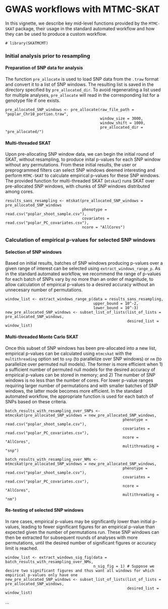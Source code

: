 GWAS workflows with MTMC-SKAT
=============================

In this vignette, we describe key mid-level functions provided by the
`MTMC-SKAT` package, their usage in the standard automated workflow and
how they can be used to produce a custom workflow.

    # library(SKATMCMT)

### Initial analysis prior to resampling

#### Preparation of SNP data for analysis

The function `pre_allocate` is used to load SNP data from the `.traw`
format and convert it to a list of SNP windows. The resulting list is
saved in the directory specified by `pre_allocated_dir`. To avoid
regenerating a list used for multiple analyses, `pre_allocate` will read
in the corresponding list for a genotype file if one exists.

    pre_allocated_SNP_windows <- pre_allocate(raw_file_path = "poplar_Chr10_portion.traw",
                                              window_size = 3000,
                                              window_shift = 1000,
                                              pre_allocated_dir = "pre_allocated/")

#### Multi-threaded SKAT

Upon pre-allocating SNP window data, we can begin the initial round of
SKAT, without resampling, to produce inital p-values for each SNP window
without any permutations. From these initial results, the user or
preprogrammed filters can select SNP windows deemed interesting and
perform `MTMC-SKAT` to calculate empirical p-values for these SNP
windows. The provided function for multi-threaded SKAT (`mtskat`) runs
SKAT over pre-allocated SNP windows, with chunks of SNP windows
distributed among cores.

    results_sans_resampling <- mtskat(pre_allocated_SNP_windows = pre_allocated_SNP_windows
                                      phenotype = read.csv("poplar_shoot_sample.csv"),
                                      covariates = read.csv("poplar_PC_covariates.csv"),
                                      ncore = "AllCores")

### Calculation of empirical p-values for selected SNP windows

#### Selection of SNP windows

Based on initial results, batches of SNP windows producing p-values over
a given range of interest can be selected using
`extract_windows_range_p`. As in the standard automated workflow, we
recommend the range of p-values for each batch of SNPs vary by no more
than an order of magnitude, to allow calculation of empirical p-values
to a desired accuracy without an unnecesary number of permutations.

    window_list <- extract_windows_range_p(data = results_sans_resampling,
                                           upper_bound = 10^-2,
                                           lower_bound = 10^-3)
    new_pre_allocated_SNP_windows <- subset_list_of_lists(list_of_lists = pre_allocated_SNP_windows,
                                                          desired_list = window_list)

#### Multi-threaded Monte Carlo SKAT

Once this subset of SNP windows has been pre-allocated into a new list,
empirical p-values can be calculated using `mtmcskat` with the
`multithreading` option set to `snp` (to parallelize over SNP windows)
or `nm` (to parallelize over permuted null models). The former is more
efficient when 1) a sufficient number of permuted null models for the
desired accuracy of empirical p-values can be stored in memory; and 2)
The number of SNP windows is no less than the number of cores. For lower
p-value ranges requiring larger number of permutations and with smaller
batches of SNP windows, the latter mode becomes more efficient. In the
standard automated workflow, the appropriate function is used for each
batch of SNPs based on these criteria.

    batch_results_with_resampling_over_SNPs <- mtmcskat(pre_allocated_SNP_windows = new_pre_allocated_SNP_windows,
                                                        phenotype = read.csv("poplar_shoot_sample.csv"),
                                                        covariates = read.csv("poplar_PC_covariates.csv"),
                                                        ncore = "AllCores",
                                                        multithreading = "snp")

    batch_results_with_resampling_over_NMs <- mtmcskat(pre_allocated_SNP_windows = new_pre_allocated_SNP_windows,
                                                        phenotype = read.csv("poplar_shoot_sample.csv"),
                                                        covariates = read.csv("poplar_PC_covariates.csv"),
                                                        ncore = "AllCores",
                                                        multithreading = "nm")

#### Re-testing of selected SNP windows

In rare cases, empirical p-values may be significantly lower than
initial p-values, leading to fewer significant figures for an empirical
p-value than expected given the number of permutations run. These SNP
windows can then be extracted for subsequent rounds of analyses with
more permutations, until the desired number of significant figures or
accuracy limit is reached.

    window_list <- extract_windows_sig_fig(data = batch_results_with_resampling_over_NMs,
                                           n_sig_fig = 1) # Suppose we desire two significant figures and thus want all windows for which empirical p-values only have one
    new_pre_allocated_SNP_windows <- subset_list_of_lists(list_of_lists = pre_allocated_SNP_windows,
                                                          desired_list = window_list)

…
